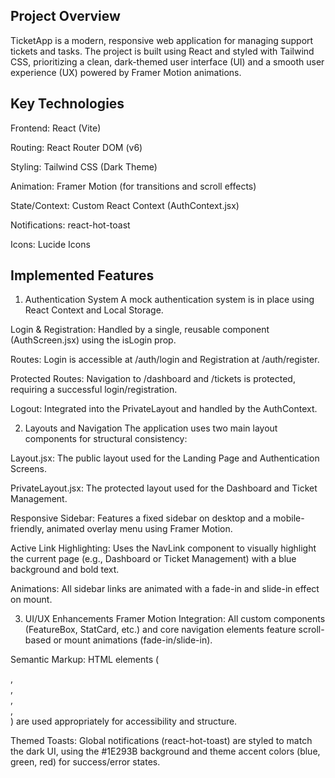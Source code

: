 ## Project Overview

TicketApp is a modern, responsive web application for managing support tickets and tasks. The project is built using React and styled with Tailwind CSS, prioritizing a clean, dark-themed user interface (UI) and a smooth user experience (UX) powered by Framer Motion animations.

## Key Technologies

Frontend: React (Vite)

Routing: React Router DOM (v6)

Styling: Tailwind CSS (Dark Theme)

Animation: Framer Motion (for transitions and scroll effects)

State/Context: Custom React Context (AuthContext.jsx)

Notifications: react-hot-toast

Icons: Lucide Icons

## Implemented Features

1. Authentication System
   A mock authentication system is in place using React Context and Local Storage.

Login & Registration: Handled by a single, reusable component (AuthScreen.jsx) using the isLogin prop.

Routes: Login is accessible at /auth/login and Registration at /auth/register.

Protected Routes: Navigation to /dashboard and /tickets is protected, requiring a successful login/registration.

Logout: Integrated into the PrivateLayout and handled by the AuthContext.

2. Layouts and Navigation
   The application uses two main layout components for structural consistency:

Layout.jsx: The public layout used for the Landing Page and Authentication Screens.

PrivateLayout.jsx: The protected layout used for the Dashboard and Ticket Management.

Responsive Sidebar: Features a fixed sidebar on desktop and a mobile-friendly, animated overlay menu using Framer Motion.

Active Link Highlighting: Uses the NavLink component to visually highlight the current page (e.g., Dashboard or Ticket Management) with a blue background and bold text.

Animations: All sidebar links are animated with a fade-in and slide-in effect on mount.

3. UI/UX Enhancements
   Framer Motion Integration: All custom components (FeatureBox, StatCard, etc.) and core navigation elements feature scroll-based or mount animations (fade-in/slide-in).

Semantic Markup: HTML elements (<main>, <section>, <aside>, <nav>, <article>) are used appropriately for accessibility and structure.

Themed Toasts: Global notifications (react-hot-toast) are styled to match the dark UI, using the #1E293B background and theme accent colors (blue, green, red) for success/error states.
